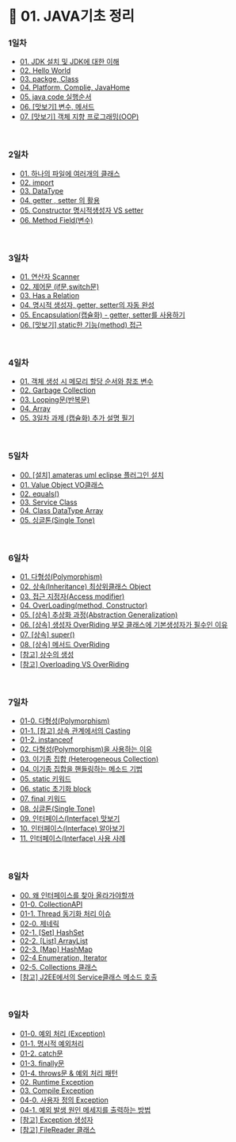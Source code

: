 # 📌 01. JAVA기초 정리
### 1일차 
- <a href="https://github.com/dev-ku/Java/blob/main/Multicampus/01.%20Java/1%EC%9D%BC%EC%B0%A8/01.%20JDK%20%EC%84%A4%EC%B9%98%20%EB%B0%8F%20JDK%EC%97%90%20%EB%8C%80%ED%95%9C%20%EC%9D%B4%ED%95%B4.md">01. JDK 설치 및 JDK에 대한 이해</a>
- <a href="https://github.com/dev-ku/Java/blob/main/Multicampus/01.%20Java/1%EC%9D%BC%EC%B0%A8/02.%20Hello%20World.md">02. Hello World</a>
- <a href="https://github.com/dev-ku/Java/blob/main/Multicampus/01.%20Java/1%EC%9D%BC%EC%B0%A8/03.%20package%20Class.md">03. packge, Class</a>
- <a href="https://github.com/dev-ku/Java/blob/main/Multicampus/01.%20Java/1%EC%9D%BC%EC%B0%A8/04.%20Platform%20Complie(%E2%AD%90%EF%B8%8F)%20JavaHome(%E2%AD%90%EF%B8%8F)%20.md">04. Platform, Complie, JavaHome</a>
- <a href="https://github.com/dev-ku/Java/blob/main/Multicampus/01.%20Java/1%EC%9D%BC%EC%B0%A8/05.%20java%20code%20%EC%8B%A4%ED%96%89%20%EC%88%9C%EC%84%9C%20.md">05. java code 실행순서</a>
- <a href="https://github.com/dev-ku/Java/blob/main/Multicampus/01.%20Java/1%EC%9D%BC%EC%B0%A8/06.%20%5B%EB%A7%9B%EB%B3%B4%EA%B8%B0%5D%20%EB%B3%80%EC%88%98%20%EB%A9%94%EC%84%9C%EB%93%9C.md">06. [맛보기] 변수, 메서드</a>
- <a href="https://github.com/dev-ku/Java/blob/main/Multicampus/01.%20Java/1%EC%9D%BC%EC%B0%A8/07.%20%5B%EB%A7%9B%EB%B3%B4%EA%B8%B0%5D%20%EA%B0%9D%EC%B2%B4%20%EC%A7%80%ED%96%A5%20%ED%94%84%EB%A1%9C%EA%B7%B8%EB%9E%98%EB%B0%8D(OOP).md">07. [맛보기] 객체 지향 프로그래밍(OOP)</a>

<br>

### 2일차 
- <a href="https://github.com/dev-ku/Java/blob/main/Multicampus/01.%20Java/2%EC%9D%BC%EC%B0%A8/01.%20%ED%95%98%EB%82%98%EC%9D%98%20%ED%8C%8C%EC%9D%BC%EC%97%90%20%EC%97%AC%EB%9F%AC%EA%B0%9C%EC%9D%98%20%ED%81%B4%EB%9E%98%EC%8A%A4(%E2%AD%90%EF%B8%8F).md">01. 하나의 파일에 여러개의 클래스</a>
- <a href="https://github.com/dev-ku/Java/blob/main/Multicampus/01.%20Java/2%EC%9D%BC%EC%B0%A8/02.%20import.md">02. import</a>
- <a href="https://github.com/dev-ku/Java/blob/main/Multicampus/01.%20Java/2%EC%9D%BC%EC%B0%A8/03.DataType.md">03. DataType</a>
- <a href="https://github.com/dev-ku/Java/blob/main/Multicampus/01.%20Java/2%EC%9D%BC%EC%B0%A8/04.getter%20%2C%20setter%20%EC%9D%98%20%ED%99%9C%EC%9A%A9.md">04. getter , setter 의 활용</a>
- <a href="https://github.com/dev-ku/Java/blob/main/Multicampus/01.%20Java/2%EC%9D%BC%EC%B0%A8/05.Constructor%20%EB%AA%85%EC%8B%9C%EC%A0%81%EC%83%9D%EC%84%B1%EC%9E%90%20VS%20setter.md">05. Constructor 명시적생성자 VS setter</a>
- <a href="https://github.com/dev-ku/Java/blob/main/Multicampus/01.%20Java/2%EC%9D%BC%EC%B0%A8/06.Method%20Field(%EB%B3%80%EC%88%98).md">06. Method Field(변수)</a>

<br>

### 3일차 
- <a href="https://github.com/dev-ku/Java/blob/main/Multicampus/01.%20Java/3%EC%9D%BC%EC%B0%A8/01.%20%EC%97%B0%EC%82%B0%EC%9E%90%20Scanner.md">01. 연산자 Scanner</a>
- <a href="https://github.com/dev-ku/Java/blob/main/Multicampus/01.%20Java/3%EC%9D%BC%EC%B0%A8/02.%20%EC%A0%9C%EC%96%B4%EB%AC%B8%20(if%EB%AC%B8%2Cswitch%EB%AC%B8).md">02. 제어문 (if문,switch문)</a>
- <a href="https://github.com/dev-ku/Java/blob/main/Multicampus/01.%20Java/3%EC%9D%BC%EC%B0%A8/03.%20Has%20a%20Relation.md">03. Has a Relation</a>
- <a href="https://github.com/dev-ku/Java/blob/main/Multicampus/01.%20Java/3%EC%9D%BC%EC%B0%A8/04.%20%EB%AA%85%EC%8B%9C%EC%A0%81%20%EC%83%9D%EC%84%B1%EC%9E%90%2C%20getter%2C%20setter%EC%9D%98%20%EC%9E%90%EB%8F%99%20%EC%99%84%EC%84%B1.md">04. 명시적 생성자, getter, setter의 자동 완성</a>
- <a href="https://github.com/dev-ku/Java/blob/main/Multicampus/01.%20Java/3%EC%9D%BC%EC%B0%A8/05.%20Encapsulation(%EC%BA%A1%EC%8A%90%ED%99%94)%20-%20getter%2C%20setter%EB%A5%BC%20%EC%82%AC%EC%9A%A9%ED%95%98%EA%B8%B0.md">05. Encapsulation(캡슐화) - getter, setter를 사용하기</a>
- <a href="https://github.com/dev-ku/Java/blob/main/Multicampus/01.%20Java/3%EC%9D%BC%EC%B0%A8/06.%20%5B%EB%A7%9B%EB%B3%B4%EA%B8%B0%5D%20static%ED%95%9C%20%EA%B8%B0%EB%8A%A5(method)%20%EC%A0%91%EA%B7%BC%20.md">06. [맛보기] static한 기능(method) 접근 </a>

<br>

### 4일차 
- <a href="https://github.com/dev-ku/Java/blob/main/Multicampus/01.%20Java/4%EC%9D%BC%EC%B0%A8/01.%20%EA%B0%9D%EC%B2%B4%20%EC%83%9D%EC%84%B1%20%EC%8B%9C%20%EB%A9%94%EB%AA%A8%EB%A6%AC%20%ED%95%A0%EB%8B%B9%20%EC%88%9C%EC%84%9C%EC%99%80%20%EC%B0%B8%EC%A1%B0%20%EB%B3%80%EC%88%98.md">01. 객체 생성 시 메모리 할당 순서와 참조 변수</a>
- <a href="https://github.com/dev-ku/Java/blob/main/Multicampus/01.%20Java/4%EC%9D%BC%EC%B0%A8/02.%20Garbage%20Collection.md">02. Garbage Collection</a>
- <a href="https://github.com/dev-ku/Java/blob/main/Multicampus/01.%20Java/4%EC%9D%BC%EC%B0%A8/03.%20Looping%EB%AC%B8(%EB%B0%98%EB%B3%B5%EB%AC%B8).md">03. Looping문(반복문)</a>
- <a href="https://github.com/dev-ku/Java/blob/main/Multicampus/01.%20Java/4%EC%9D%BC%EC%B0%A8/04.%20Array.md">04. Array</a>
- <a href="https://github.com/dev-ku/Java/blob/main/Multicampus/01.%20Java/4%EC%9D%BC%EC%B0%A8/05.%203%EC%9D%BC%EC%B0%A8%20%EA%B3%BC%EC%A0%9C%20(%EC%BA%A1%EC%8A%90%ED%99%94)%20%EC%B6%94%EA%B0%80%20%EC%84%A4%EB%AA%85%20%ED%95%84%EA%B8%B0.md">05. 3일차 과제 (캡슐화) 추가 설명 필기</a>

<br>

### 5일차 
- <a href="https://github.com/dev-ku/Java/blob/main/Multicampus/01.%20Java/5%EC%9D%BC%EC%B0%A8/00.%20%5B%EC%84%A4%EC%B9%98%5D%20amateras%20uml%20eclipse%20%ED%94%8C%EB%9F%AC%EA%B7%B8%EC%9D%B8%20%EC%84%A4%EC%B9%98.md">00. [설치] amateras uml eclipse 플러그인 설치</a>
- <a href="https://github.com/dev-ku/Java/blob/main/Multicampus/01.%20Java/5%EC%9D%BC%EC%B0%A8/01.%20Value%20Object%20VO%ED%81%B4%EB%9E%98%EC%8A%A4.md">01. Value Object VO클래스</a>
- <a href="https://github.com/dev-ku/Java/blob/main/Multicampus/01.%20Java/5%EC%9D%BC%EC%B0%A8/02.%20equals().md">02. equals()</a>
- <a href="https://github.com/dev-ku/Java/blob/main/Multicampus/01.%20Java/5%EC%9D%BC%EC%B0%A8/03.%20Service%20Class.md">03. Service Class</a>
- <a href="https://github.com/dev-ku/Java/blob/main/Multicampus/01.%20Java/5%EC%9D%BC%EC%B0%A8/04.%20Class%20DataType%20Array%20.md">04. Class DataType Array </a>
- <a href="https://github.com/dev-ku/Java/blob/main/Multicampus/01.%20Java/5%EC%9D%BC%EC%B0%A8/05.%20%EC%8B%B1%EA%B8%80%ED%86%A4(Single%20Tone).md">05. 싱글톤(Single Tone)</a>

<br>

### 6일차 
- <a href="https://github.com/dev-ku/Java/blob/main/Multicampus/01.%20Java/6%EC%9D%BC%EC%B0%A8/01.%20%EB%8B%A4%ED%98%95%EC%84%B1(Polymorphism).md">01. 다형성(Polymorphism)</a>
- <a href="https://github.com/dev-ku/Java/blob/main/Multicampus/01.%20Java/6%EC%9D%BC%EC%B0%A8/02.%20%EC%83%81%EC%86%8D(Inheritance)%20%EC%B5%9C%EC%83%81%EC%9C%84%ED%81%B4%EB%9E%98%EC%8A%A4%20Object.md">02. 상속(Inheritance) 최상위클래스 Object</a>
- <a href="https://github.com/dev-ku/Java/blob/main/Multicampus/01.%20Java/6%EC%9D%BC%EC%B0%A8/03.%20%EC%A0%91%EA%B7%BC%20%EC%A7%80%EC%A0%95%EC%9E%90(Access%20modifier).md">03. 접근 지정자(Access modifier)</a>
- <a href="https://github.com/dev-ku/Java/blob/main/Multicampus/01.%20Java/6%EC%9D%BC%EC%B0%A8/04.%20OverLoading(method%2C%20Constructor).md">04. OverLoading(method, Constructor)</a>
- <a href="https://github.com/dev-ku/Java/blob/main/Multicampus/01.%20Java/6%EC%9D%BC%EC%B0%A8/05.%20%5B%EC%83%81%EC%86%8D%5D%20%EC%B6%94%EC%83%81%ED%99%94%20%EA%B3%BC%EC%A0%95(Abstraction%20Generalization)%20.md">05. [상속] 추상화 과정(Abstraction Generalization) </a>
- <a href="https://github.com/dev-ku/Java/blob/main/Multicampus/01.%20Java/6%EC%9D%BC%EC%B0%A8/06.%20%5B%EC%83%81%EC%86%8D%5D%20%EC%83%9D%EC%84%B1%EC%9E%90%20OverRiding%20%EB%B6%80%EB%AA%A8%20%ED%81%B4%EB%9E%98%EC%8A%A4%EC%97%90%20%EA%B8%B0%EB%B3%B8%EC%83%9D%EC%84%B1%EC%9E%90%EA%B0%80%20%ED%95%84%EC%88%98%EC%9D%B8%20%EC%9D%B4%EC%9C%A0.md">06. [상속] 생성자 OverRiding 부모 클래스에 기본생성자가 필수인 이유</a>
- <a href="https://github.com/dev-ku/Java/blob/main/Multicampus/01.%20Java/6%EC%9D%BC%EC%B0%A8/07.%20%5B%EC%83%81%EC%86%8D%5D%20super().md">07. [상속] super()</a>
- <a href="https://github.com/dev-ku/Java/blob/main/Multicampus/01.%20Java/6%EC%9D%BC%EC%B0%A8/08.%20%5B%EC%83%81%EC%86%8D%5D%20%EB%A9%94%EC%84%9C%EB%93%9C%20OverRiding.md">08. [상속] 메서드 OverRiding</a>
- <a href="https://github.com/dev-ku/Java/blob/main/Multicampus/01.%20Java/6%EC%9D%BC%EC%B0%A8/%5B%EC%B0%B8%EA%B3%A0%5D%20%EC%83%81%EC%88%98%EC%9D%98%20%EC%83%9D%EC%84%B1.md">[참고] 상수의 생성</a>
- <a href="https://github.com/dev-ku/Java/blob/main/Multicampus/01.%20Java/6%EC%9D%BC%EC%B0%A8/%5B%EC%B0%B8%EA%B3%A0%5D%20Overloading%20VS%20OverRiding.md">[참고] Overloading VS OverRiding</a>

<br>

### 7일차 
- <a href="https://github.com/dev-ku/Java/blob/main/Multicampus/01.%20Java/7%EC%9D%BC%EC%B0%A8/01-0.%20%EB%8B%A4%ED%98%95%EC%84%B1(Polymorphism).md">01-0. 다형성(Polymorphism)</a>
- <a href="https://github.com/dev-ku/Java/blob/main/Multicampus/01.%20Java/7%EC%9D%BC%EC%B0%A8/01-1.%20%5B%EC%B0%B8%EA%B3%A0%5D%20%EC%83%81%EC%86%8D%20%EA%B4%80%EA%B3%84%EC%97%90%EC%84%9C%EC%9D%98%20Casting.md">01-1. [참고] 상속 관계에서의 Casting</a>
- <a href="https://github.com/dev-ku/Java/blob/main/Multicampus/01.%20Java/7%EC%9D%BC%EC%B0%A8/01-2.%20instanceof.md">01-2. instanceof</a>
- <a href="https://github.com/dev-ku/Java/blob/main/Multicampus/01.%20Java/7%EC%9D%BC%EC%B0%A8/02.%20%EB%8B%A4%ED%98%95%EC%84%B1(Polymorphism)%EC%9D%84%20%EC%82%AC%EC%9A%A9%ED%95%98%EB%8A%94%20%EC%9D%B4%EC%9C%A0.md">02. 다형성(Polymorphism)을 사용하는 이유</a>
- <a href="https://github.com/dev-ku/Java/blob/main/Multicampus/01.%20Java/7%EC%9D%BC%EC%B0%A8/03.%20%EC%9D%B4%EA%B8%B0%EC%A2%85%20%EC%A7%91%ED%95%A9%20(Heterogeneous%20Collection)%20.md">03. 이기종 집합 (Heterogeneous Collection) </a>
- <a href="https://github.com/dev-ku/Java/blob/main/Multicampus/01.%20Java/7%EC%9D%BC%EC%B0%A8/04.%20%EC%9D%B4%EA%B8%B0%EC%A2%85%20%EC%A7%91%ED%95%A9%EC%9D%84%20%ED%95%B8%EB%93%A4%EB%A7%81%ED%95%98%EB%8A%94%20%EB%A9%94%EC%86%8C%EB%93%9C%20%EA%B8%B0%EB%B2%95.md">04. 이기종 집합을 핸들링하는 메소드 기법</a>
- <a href="https://github.com/dev-ku/Java/blob/main/Multicampus/01.%20Java/7%EC%9D%BC%EC%B0%A8/05.%20static%20%ED%82%A4%EC%9B%8C%EB%93%9C.md">05. static 키워드</a>
- <a href="https://github.com/dev-ku/Java/blob/main/Multicampus/01.%20Java/7%EC%9D%BC%EC%B0%A8/06.%20static%20%EC%B4%88%EA%B8%B0%ED%99%94%20block.md">06. static 초기화 block</a>
- <a href="https://github.com/dev-ku/Java/blob/main/Multicampus/01.%20Java/7%EC%9D%BC%EC%B0%A8/07.%20final%20%ED%82%A4%EC%9B%8C%EB%93%9C.md">07. final 키워드</a>
- <a href="https://github.com/dev-ku/Java/blob/main/Multicampus/01.%20Java/7%EC%9D%BC%EC%B0%A8/08.%20%EC%8B%B1%EA%B8%80%ED%86%A4(Single%20Tone).md">08. 싱글톤(Single Tone)</a>
- <a href="https://github.com/dev-ku/Java/blob/main/Multicampus/01.%20Java/7%EC%9D%BC%EC%B0%A8/09.%20%EC%9D%B8%ED%84%B0%ED%8E%98%EC%9D%B4%EC%8A%A4(Interface)%20%EB%A7%9B%EB%B3%B4%EA%B8%B0.md">09. 인터페이스(Interface) 맛보기</a>
- <a href="https://github.com/dev-ku/Java/blob/main/Multicampus/01.%20Java/7%EC%9D%BC%EC%B0%A8/10.%20%EC%9D%B8%ED%84%B0%ED%8E%98%EC%9D%B4%EC%8A%A4(Interface)%20%EC%95%8C%EC%95%84%EB%B3%B4%EA%B8%B0.md">10. 인터페이스(Interface) 알아보기</a>
- <a href="https://github.com/dev-ku/Java/blob/main/Multicampus/01.%20Java/7%EC%9D%BC%EC%B0%A8/11.%20%EC%9D%B8%ED%84%B0%ED%8E%98%EC%9D%B4%EC%8A%A4(Interface)%20%EC%82%AC%EC%9A%A9%20%EC%82%AC%EB%A1%80.md">11. 인터페이스(Interface) 사용 사례</a>

<br>

### 8일차 
- <a href="https://github.com/dev-ku/Java/blob/main/Multicampus/01.%20Java/8%EC%9D%BC%EC%B0%A8/00.%20%EC%99%9C%20%EC%9D%B8%ED%84%B0%ED%8E%98%EC%9D%B4%EC%8A%A4%EB%A5%BC%20%EC%B0%BE%EC%95%84%20%EC%98%AC%EB%9D%BC%EA%B0%80%EC%95%BC%ED%95%A0%EA%B9%8C.md">00. 왜 인터페이스를 찾아 올라가야할까</a>
- <a href="https://github.com/dev-ku/Java/blob/main/Multicampus/01.%20Java/8%EC%9D%BC%EC%B0%A8/01-0.%20CollectionAPI.md">01-0. CollectionAPI</a>
- <a href="https://github.com/dev-ku/Java/blob/main/Multicampus/01.%20Java/8%EC%9D%BC%EC%B0%A8/01-1.%20Thread%20%EB%8F%99%EA%B8%B0%ED%99%94%20%EC%B2%98%EB%A6%AC%20%EC%9D%B4%EC%8A%88.md">01-1. Thread 동기화 처리 이슈</a>
- <a href="https://github.com/dev-ku/Java/blob/main/Multicampus/01.%20Java/8%EC%9D%BC%EC%B0%A8/02-0.%20%EC%A0%9C%EB%84%A4%EB%A6%AD.md">02-0. 제네릭</a>
- <a href="https://github.com/dev-ku/Java/blob/main/Multicampus/01.%20Java/8%EC%9D%BC%EC%B0%A8/02-1.%20%5BSet%5D%20HashSet.md">02-1. [Set] HashSet</a>
- <a href="https://github.com/dev-ku/Java/blob/main/Multicampus/01.%20Java/8%EC%9D%BC%EC%B0%A8/02-2.%20%5BList%5D%20ArrayList.md">02-2. [List] ArrayList</a>
- <a href="https://github.com/dev-ku/Java/blob/main/Multicampus/01.%20Java/8%EC%9D%BC%EC%B0%A8/02-3.%20%5BMap%5D%20HashMap.md">02-3. [Map] HashMap</a>
- <a href="https://github.com/dev-ku/Java/blob/main/Multicampus/01.%20Java/8%EC%9D%BC%EC%B0%A8/02-4%20Enumeration%2C%20Iterator.md">02-4 Enumeration, Iterator</a>
- <a href="https://github.com/dev-ku/Java/blob/main/Multicampus/01.%20Java/8%EC%9D%BC%EC%B0%A8/02-5.%20Collections%20%ED%81%B4%EB%9E%98%EC%8A%A4.md">02-5. Collections 클래스</a>
- <a href="https://github.com/dev-ku/Java/blob/main/Multicampus/01.%20Java/8%EC%9D%BC%EC%B0%A8/%5B%EC%B0%B8%EA%B3%A0%5D%20J2EE%EC%97%90%EC%84%9C%EC%9D%98%20Service%ED%81%B4%EB%9E%98%EC%8A%A4%20%EB%A9%94%EC%86%8C%EB%93%9C%20%ED%98%B8%EC%B6%9C.md">[참고] J2EE에서의 Service클래스 메소드 호출</a>

<br>

### 9일차 
- <a href="https://github.com/dev-ku/Java/blob/main/Multicampus/01.%20Java/9%EC%9D%BC%EC%B0%A8/01-0.%20%EC%98%88%EC%99%B8%20%EC%B2%98%EB%A6%AC%20(Exception).md">01-0. 예외 처리 (Exception)</a>
- <a href="https://github.com/dev-ku/Java/blob/main/Multicampus/01.%20Java/9%EC%9D%BC%EC%B0%A8/01-1.%20%EB%AA%85%EC%8B%9C%EC%A0%81%20%EC%98%88%EC%99%B8%EC%B2%98%EB%A6%AC.md">01-1. 명시적 예외처리</a>
- <a href="https://github.com/dev-ku/Java/blob/main/Multicampus/01.%20Java/9%EC%9D%BC%EC%B0%A8/01-2.%20catch%EB%AC%B8.md">01-2. catch문</a>
- <a href="https://github.com/dev-ku/Java/blob/main/Multicampus/01.%20Java/9%EC%9D%BC%EC%B0%A8/01-3.%20finally%EB%AC%B8.md">01-3. finally문</a>
- <a href="https://github.com/dev-ku/Java/blob/main/Multicampus/01.%20Java/9%EC%9D%BC%EC%B0%A8/01-4.%20throws%EB%AC%B8%20%26%20%EC%98%88%EC%99%B8%20%EC%B2%98%EB%A6%AC%20%ED%8C%A8%ED%84%B4.md">01-4. throws문 & 예외 처리 패턴</a>
- <a href="https://github.com/dev-ku/Java/blob/main/Multicampus/01.%20Java/9%EC%9D%BC%EC%B0%A8/02.%20Runtime%20Exception.md">02. Runtime Exception</a>
- <a href="https://github.com/dev-ku/Java/blob/main/Multicampus/01.%20Java/9%EC%9D%BC%EC%B0%A8/03.%20Compile%20Exception.md">03. Compile Exception</a>
- <a href="https://github.com/dev-ku/Java/blob/main/Multicampus/01.%20Java/9%EC%9D%BC%EC%B0%A8/04-0.%20%EC%82%AC%EC%9A%A9%EC%9E%90%20%EC%A0%95%EC%9D%98%20Exception.md">04-0. 사용자 정의 Exception</a>
- <a href="https://github.com/dev-ku/Java/blob/main/Multicampus/01.%20Java/9%EC%9D%BC%EC%B0%A8/04-1.%20%EC%98%88%EC%99%B8%20%EB%B0%9C%EC%83%9D%20%EC%9B%90%EC%9D%B8%20%EB%A9%94%EC%84%B8%EC%A7%80%EB%A5%BC%20%EC%B6%9C%EB%A0%A5%ED%95%98%EB%8A%94%20%EB%B0%A9%EB%B2%95.md">04-1. 예외 발생 원인 메세지를 출력하는 방법</a>
- <a href="https://github.com/dev-ku/Java/blob/main/Multicampus/01.%20Java/9%EC%9D%BC%EC%B0%A8/%5B%EC%B0%B8%EA%B3%A0%5D%20Exception%20%EC%83%9D%EC%84%B1%EC%9E%90.md">[참고] Exception 생성자</a>
- <a href="https://github.com/dev-ku/Java/blob/main/Multicampus/01.%20Java/9%EC%9D%BC%EC%B0%A8/%5B%EC%B0%B8%EA%B3%A0%5D%20FileReader%20%ED%81%B4%EB%9E%98%EC%8A%A4.md">[참고] FileReader 클래스</a>
